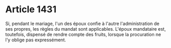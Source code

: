 # Article 1431

Si, pendant le mariage, l'un des époux confie à l'autre l'administration de ses propres, les règles du mandat sont applicables. L'époux mandataire est, toutefois, dispensé de rendre compte des fruits, lorsque la procuration ne l'y oblige pas expressément.
